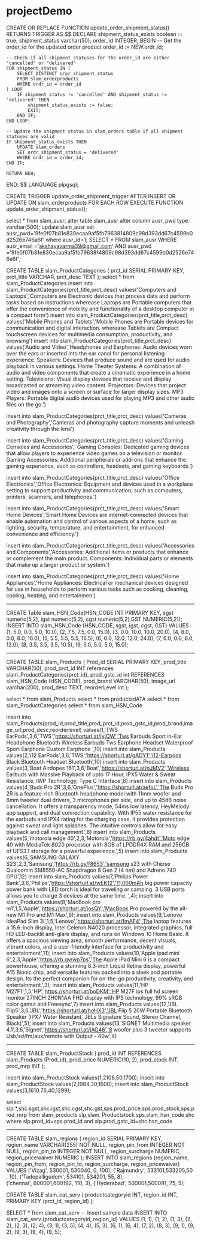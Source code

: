# projectDemo
CREATE OR REPLACE FUNCTION update_order_shipment_status() RETURNS TRIGGER AS $$
DECLARE
    shipment_status_exists boolean := true;
    shipment_status varchar(50);
    order_id INTEGER;
BEGIN
    -- Get the order_id for the updated order product
    order_id := NEW.ordr_id;

    -- Check if all shipment statuses for the order_id are either "cancelled" or "delivered"
    FOR shipment_status IN (
        SELECT DISTINCT orpr_shipment_status
        FROM slam_orderproducts
        WHERE ordr_id = order_id
    ) LOOP
        IF shipment_status != 'cancelled' AND shipment_status != 'delivered' THEN
            shipment_status_exists := false;
            EXIT;
        END IF;
    END LOOP;

    -- Update the shipment status in slam_orders table if all shipment statuses are valid
    IF shipment_status_exists THEN
        UPDATE slam_orders
        SET ordr_shipment_status = 'delivered'
        WHERE ordr_id = order_id;
    END IF;

    RETURN NEW;
END;
$$ LANGUAGE plpgsql;


CREATE TRIGGER update_order_shipment_trigger
AFTER INSERT OR UPDATE ON slam_orderproducts
FOR EACH ROW
EXECUTE FUNCTION update_order_shipment_status();











select * from slam_ausr;
alter table slam_ausr alter column ausr_pwd  type varchar(500);
update slam_ausr set ausr_pwd='9fe0f07b81e830ecaa9af5fb7963814809c98d393dd67c4599b0d2526e746a6f' where ausr_id=1;
SELECT * FROM slam_ausr WHERE ausr_email ='akshayavarma39@gmail.com' AND ausr_pwd ='9fe0f07b81e830ecaa9af5fb7963814809c98d393dd67c4599b0d2526e746a6f';




CREATE TABLE slam_ProductCategories ( prct_id SERIAL PRIMARY KEY, prct_title VARCHAR, prct_desc TEXT );
select * from slam_ProductCategories
insert into slam_ProductCategories(prct_title,prct_desc) values('Computers and Laptops','Computers are Electronic devices that process data and perform tasks based on instructions wherease Laptops are Portable computers that offer the convenience of mobility and functionality of a desktop computer in a compact form')
insert into slam_ProductCategories(prct_title,prct_desc) values('Mobile Phones and Tablets','Mobile Phones are Portable devices for communication and digital interaction. 
wherease Tablets are Compact touchscreen devices for multimedia consumption, productivity, and browsing')
insert into slam_ProductCategories(prct_title,prct_desc) values('Audio and Video','Headphones and Earphones: Audio devices worn over the ears or inserted into the ear canal for personal listening experience.
    Speakers: Devices that produce sound and are used for audio playback in various settings.
    Home Theater Systems: A combination of audio and video components that create a cinematic experience in a home setting.
    Televisions: Visual display devices that receive and display broadcasted or streaming video content.
    Projectors: Devices that project video and images onto a screen or surface for larger display sizes.
    MP3 Players: Portable digital audio devices used for playing MP3 and other audio files on the go.')
    
insert into slam_ProductCategories(prct_title,prct_desc) values('Cameras and Photography','Cameras and photography capture moments and unleash creativity through the lens')

insert into slam_ProductCategories(prct_title,prct_desc) values('Gaming Consoles and Accessories','    Gaming Consoles: Dedicated gaming devices that allow players to experience video games on a television or monitor.
    Gaming Accessories: Additional peripherals or add-ons that enhance the gaming experience, such as controllers, headsets, and gaming keyboards.')
    
insert into slam_ProductCategories(prct_title,prct_desc) values('Office Electronics','Office Electronics: Equipment and devices used in a workplace setting to support productivity and communication, such as computers, printers, scanners, and telephones.')

insert into slam_ProductCategories(prct_title,prct_desc) values('Smart Home Devices','Smart Home Devices are internet-connected devices that enable automation and control of various aspects of a home, such as lighting, security, temperature, and entertainment, for enhanced convenience and efficiency.')

insert into slam_ProductCategories(prct_title,prct_desc) values('Accessories and Components','Accessories: Additional items or products that enhance or complement the main product.
Components: Individual parts or elements that make up a larger product or system.')

insert into slam_ProductCategories(prct_title,prct_desc) values('Home Appliances','Home Appliances: Electrical or mechanical devices designed for use in households to perform various tasks such as cooking, cleaning, cooling, heating, and entertainmen')


------------------------------------------------------------------------------------------------------------------------------------------------------------------------------------------------

CREATE Table slam_HSN_Code(HSN_CODE INT PRIMARY KEY, sgst numeric(5,2), igst numeric(5,2), cgst numeric(5,2),GST NUMERIC(5,2));
INSERT INTO slam_HSN_Code (HSN_CODE, sgst, igst, cgst, GST)
VALUES
  (1, 5.0, 0.0, 5.0, 10.0),
  (2, 7.5, 7.5, 0.0, 15.0),
  (3, 0.0, 10.0, 10.0, 20.0),
   (4, 8.0, 0.0, 8.0, 16.0),
  (5, 5.5, 5.5, 5.5, 16.5),
  (6, 0.0, 12.0, 12.0, 24.0),
  (7, 6.0, 0.0, 6.0, 12.0),
  (8, 3.5, 3.5, 3.5, 10.5),
  (9, 5.0, 5.0, 5.0, 15.0);

------------------------------------------------------------------------------------------------------------------------------------


CREATE TABLE slam_Products ( Prod_id SERIAL PRIMARY KEY, prod_title VARCHAR(50), prod_prct_id INT references slam_ProductCategories(prct_id), prod_gstc_id int REFERENCES slam_HSN_Code (HSN_CODE), prod_brand VARCHAR(50), image_url varchar(200), prod_desc TEXT, reorderLevel int );

select * from slam_Products
select * from productsdATA
select * from slam_ProductCategories 
select * from slam_HSN_Code

insert into slam_Products(prod_id,prod_title,prod_prct_id,prod_gstc_id,prod_brand,image_url,prod_desc,reorderlevel) values(1,'TWS EarPods',3,6,'TWS','https://shorturl.at/jvIOW','Tws Earbuds Sport in-Ear Headphone Bluetooth Wireless Earbuds Tws Earphone Headset Waterproof Sport Earphone Custom Earphone ',10)
insert into slam_Products values(2,'i12 EarPods',3,6,'TWS','https://shorturl.at/gADY1','i12-Earpods Black Bluetooth Headset Bluetooth',10)
insert into slam_Products values(3,'Boat Airdopes 161',3,6,'Boat','https://shorturl.at/nJMV2','Wireless Earbuds with Massive Playback of upto 17 Hour, IPX5 Water & Sweat Resistance, IWP Technology, Type C Interface',6)
insert into slam_Products values(4,'Buds Pro 2R',3,6,'OnePlus','https://shorturl.at/aefoL','The Buds Pro 2R is a feature-rich Bluetooth headphone model with 11mm woofer and 6mm tweeter dual drivers, 3 microphones per side, and up to 45dB noise cancellation. It offers a transparency mode, 54ms low latency, HeyMelody app support, and dual connection capability. With IP55 water resistance for the earbuds and IPX4 rating for the charging case, it provides protection against sweat and light splashes. The intuitive controls allow for easy playback and call management.',8)
insert into slam_Products values(5,'motorola edge 40',2,3,'Motorola','https://rb.gy/4ahdt','Moto edge 40 with MediaTek 8020 processor with 8GB of LPDDR4X RAM and 256GB of UFS3.1 storage for a powerful experience.',5)
insert into slam_Products values(6,'SAMSUNG GALAXY S23',2,3,'Samsung','https://rb.gy/f8653','samsung s23 with Chipse Qualcomm SM8550-AC Snapdragon 8 Gen 2 (4 nm) and Adreno 740 GPU',12)
insert into slam_Products values(7,'Philips Power Bank',3,6,'Philips','https://shorturl.at/wEK12','11,000mAh big power capacity power bank with LED torch is ideal for traveling or camping. 3 USB ports allows you to charge 3 devices at the same time. ',4);
insert into slam_Products values(8,'MacBook pro m1',1,5,'Apple','https://shorturl.at/josQY','MacBook Pro powered by the all-new M1 Pro and M1 Max',9);
insert into slam_Products values(9,'Lenovo IdeaPad Slim 3i',1,5,'Lenovo','https://shorturl.at/fmAF4','The laptop features a 15.6-inch display, Intel Celeron N4020 processor, integrated graphics, full HD LED-backlit anti-glare display, and runs on Windows 10 Home Basic. It offers a spacious viewing area, smooth performance, decent visuals, vibrant colors, and a user-friendly interface for productivity and entertainment',11);
insert into slam_Products values(10,'Apple ipad mini 6',2,3,'Apple','https://rb.gy/wp7ps','The Apple iPad Mini 6 is a compact powerhouse, offering a stunning 8.3-inch Liquid Retina display, powerful A15 Bionic chip, and versatile features packed into a sleek and portable design. Its the perfect companion for on-the-go productivity, creativity, and entertainment.',3);
insert into slam_Products values(11,'HP M27F1',1,5,'HP','https://shorturl.at/boDKM','HP M27F ips full hd screen monitor 27INCH 2H0N1AA FHD display with IPS technology, 99% sRGB color gamut and Freesync',7)
insert into slam_Products values(12,'JBL Flip5',3,6,'JBL','https://shorturl.at/hoHX3','JBL Flip 5 20W Portable Bluetooth Speaker (IPX7 Water Resistant, JBLs Signature Sound, Stereo Channel, Black)',5);
insert into slam_Products values(13,'SIGNET Multimedia speaker 4.1',3,6,'Signet','https://shorturl.at/jAG46','8 woofer plus 3 tweetor supports Usb/sd/fm/aux/remote with Output - 40w',4)


--------------------------------------------------------------------------------------------------------------------------------------------------------------------------------------------------------------------

CREATE TABLE slam_ProductStock (
    prod_id INT REFERENCES slam_Products (Prod_id),
    prod_price NUMERIC(10, 2),
    prod_stock INT,
    prod_mrp INT
);



insert into slam_ProductStock values(1,2108,50,1700);
insert into slam_ProductStock values(2,1984,30,1600);
insert into slam_ProductStock values(3,1610.76,40,1299);

select slp.*,shc.sgst,shc.igst,shc.cgst,shc.gst,sps.prod_price,sps.prod_stock,sps.prod_mrp from 
slam_products slp,slam_Productstock sps,slam_hsn_code shc where slp.prod_id=sps.prod_id and slp.prod_gstc_id=shc.hsn_code

---------------------------------------------------------------------------------------------------------------------------------------------------------------------------------

CREATE TABLE slam_regions (
  region_id SERIAL PRIMARY KEY,
  region_name VARCHAR(255) NOT NULL,
  region_pin_from INTEGER NOT NULL,
  region_pin_to INTEGER NOT NULL,
  region_surcharge NUMERIC,
  region_pricewaiver NUMERIC
);
INSERT INTO slam_regions (region_name, region_pin_from, region_pin_to, region_surcharge, region_pricewaiver)
VALUES
  ('Vizag', 530001, 530040, 0, 100), 
  ('Rajmundry',  533101,533205,50 , 10), 
  ('Tadepalligudem', 534101, 534201, 55, 8),  
  ('chennai',  600001,600192, 110, 3), 
  ('Hyderabad', 500001,500091, 75, 5);  



CREATE TABLE slam_cat_serv (
  productcategoryid INT,
  region_id INT,
  PRIMARY KEY (prct_id, region_id)
);

SELECT * from slam_cat_serv
-- Insert sample data
INSERT INTO slam_cat_serv (productcategoryid, region_id) VALUES
  (1, 1),
  (1, 2),
  (1, 3),
  (2, 2),
  (2, 3),
  (2, 4),
  (3, 1),
  (3, 5),
  (4, 4),
  (5, 3),
  (6, 1),
  (6, 4),
  (7, 2),
  (8, 3),
  (9, 1),
  (9, 2),
  (9, 3),
  (9, 4),
  (9, 5);

            
